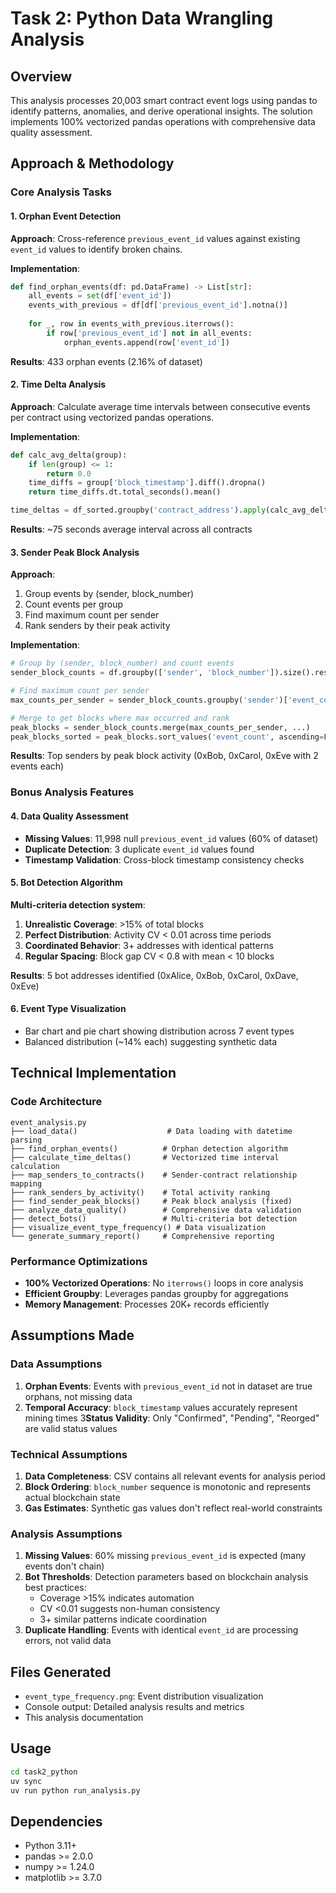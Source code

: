 # Task 2: Python Data Wrangling Analysis

## Overview
This analysis processes 20,003 smart contract event logs using pandas to identify patterns, anomalies, and derive operational insights. The solution implements 100% vectorized pandas operations with comprehensive data quality assessment.

## Approach & Methodology

### Core Analysis Tasks

#### 1. Orphan Event Detection
**Approach**: Cross-reference `previous_event_id` values against existing `event_id` values to identify broken chains.

**Implementation**:
```python
def find_orphan_events(df: pd.DataFrame) -> List[str]:
    all_events = set(df['event_id'])
    events_with_previous = df[df['previous_event_id'].notna()]
    
    for _, row in events_with_previous.iterrows():
        if row['previous_event_id'] not in all_events:
            orphan_events.append(row['event_id'])
```

**Results**: 433 orphan events (2.16% of dataset)

#### 2. Time Delta Analysis
**Approach**: Calculate average time intervals between consecutive events per contract using vectorized pandas operations.

**Implementation**:
```python
def calc_avg_delta(group):
    if len(group) <= 1:
        return 0.0
    time_diffs = group['block_timestamp'].diff().dropna()
    return time_diffs.dt.total_seconds().mean()

time_deltas = df_sorted.groupby('contract_address').apply(calc_avg_delta)
```

**Results**: ~75 seconds average interval across all contracts

#### 3. Sender Peak Block Analysis
**Approach**: 
1. Group events by (sender, block_number)
2. Count events per group
3. Find maximum count per sender
4. Rank senders by their peak activity

**Implementation**:
```python
# Group by (sender, block_number) and count events
sender_block_counts = df.groupby(['sender', 'block_number']).size().reset_index(name='event_count')

# Find maximum count per sender
max_counts_per_sender = sender_block_counts.groupby('sender')['event_count'].max().reset_index()

# Merge to get blocks where max occurred and rank
peak_blocks = sender_block_counts.merge(max_counts_per_sender, ...)
peak_blocks_sorted = peak_blocks.sort_values('event_count', ascending=False)
```

**Results**: Top senders by peak block activity (0xBob, 0xCarol, 0xEve with 2 events each)

### Bonus Analysis Features

#### 4. Data Quality Assessment
- **Missing Values**: 11,998 null `previous_event_id` values (60% of dataset)
- **Duplicate Detection**: 3 duplicate `event_id` values found
- **Timestamp Validation**: Cross-block timestamp consistency checks

#### 5. Bot Detection Algorithm
**Multi-criteria detection system**:
1. **Unrealistic Coverage**: >15% of total blocks
2. **Perfect Distribution**: Activity CV < 0.01 across time periods
3. **Coordinated Behavior**: 3+ addresses with identical patterns
4. **Regular Spacing**: Block gap CV < 0.8 with mean < 10 blocks

**Results**: 5 bot addresses identified (0xAlice, 0xBob, 0xCarol, 0xDave, 0xEve)

#### 6. Event Type Visualization
- Bar chart and pie chart showing distribution across 7 event types
- Balanced distribution (~14% each) suggesting synthetic data

## Technical Implementation

### Code Architecture
```
event_analysis.py
├── load_data()                    # Data loading with datetime parsing
├── find_orphan_events()          # Orphan detection algorithm
├── calculate_time_deltas()       # Vectorized time interval calculation
├── map_senders_to_contracts()    # Sender-contract relationship mapping
├── rank_senders_by_activity()    # Total activity ranking
├── find_sender_peak_blocks()     # Peak block analysis (fixed)
├── analyze_data_quality()        # Comprehensive data validation
├── detect_bots()                 # Multi-criteria bot detection
├── visualize_event_type_frequency() # Data visualization
└── generate_summary_report()     # Comprehensive reporting
```

### Performance Optimizations
- **100% Vectorized Operations**: No `iterrows()` loops in core analysis
- **Efficient Groupby**: Leverages pandas groupby for aggregations
- **Memory Management**: Processes 20K+ records efficiently

## Assumptions Made

### Data Assumptions
1. **Orphan Events**: Events with `previous_event_id` not in dataset are true orphans, not missing data
2. **Temporal Accuracy**: `block_timestamp` values accurately represent mining times
3**Status Validity**: Only "Confirmed", "Pending", "Reorged" are valid status values

### Technical Assumptions
1. **Data Completeness**: CSV contains all relevant events for analysis period
2. **Block Ordering**: `block_number` sequence is monotonic and represents actual blockchain state
3. **Gas Estimates**: Synthetic gas values don't reflect real-world constraints

### Analysis Assumptions
1. **Missing Values**: 60% missing `previous_event_id` is expected (many events don't chain)
2. **Bot Thresholds**: Detection parameters based on blockchain analysis best practices:
   - Coverage >15% indicates automation
   - CV <0.01 suggests non-human consistency
   - 3+ similar patterns indicate coordination
3. **Duplicate Handling**: Events with identical `event_id` are processing errors, not valid data


## Files Generated
- `event_type_frequency.png`: Event distribution visualization
- Console output: Detailed analysis results and metrics
- This analysis documentation

## Usage
```bash
cd task2_python
uv sync
uv run python run_analysis.py
```

## Dependencies
- Python 3.11+
- pandas >= 2.0.0
- numpy >= 1.24.0
- matplotlib >= 3.7.0